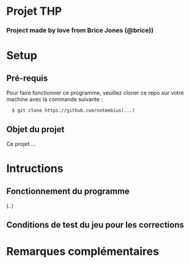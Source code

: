 # Projet THP

### Project made by love from Brice Jones (@brice))

# Setup
## Pré-requis

Pour faire fonctionner ce programme, veuillez cloner ce repo sur votre machine avec la commande suivante :
```
  $ git clone https://github.com/notmebius(...)
```

## Objet du projet

Ce projet ...

# Intructions


## Fonctionnement du programme

(..)

## Conditions de test du jeu pour les corrections

# Remarques complémentaires
